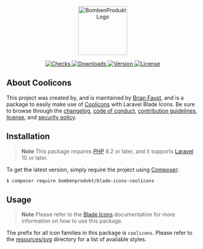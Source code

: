 <p align="center">
    <a href="https://bombenprodukt.com" target="_blank">
        <img src="https://raw.githubusercontent.com/faustbrian/assets/main/logo-text.svg" width="128" alt="BombenProdukt Logo" />
    </a>
</p>

<p align="center">
    <a href="https://github.com/faustbrian/blade-icons-coolicons/actions">
        <img src="https://badge.sh/github/check-runs/BombenProdukt/blade-icons-coolicons" alt="Checks" />
    </a>
    <a href="https://packagist.org/packages/bombenprodukt/blade-icons-coolicons">
        <img src="https://badge.sh/packagist/downloads/BombenProdukt/blade-icons-coolicons" alt="Downloads" />
    </a>
    <a href="https://packagist.org/packages/bombenprodukt/blade-icons-coolicons">
        <img src="https://badge.sh/packagist/version/BombenProdukt/blade-icons-coolicons" alt="Version" />
    </a>
    <a href="https://packagist.org/packages/bombenprodukt/blade-icons-coolicons">
        <img src="https://badge.sh/packagist/license/BombenProdukt/blade-icons-coolicons" alt="License" />
    </a>
</p>

## About Coolicons

This project was created by, and is maintained by [Brian Faust](https://github.com/faustbrian), and is a package to easily make use of [Coolicons](https://github.com/krystonschwarze/coolicons) with Laravel Blade Icons. Be sure to browse through the [changelog](CHANGELOG.md), [code of conduct](.github/CODE_OF_CONDUCT.md), [contribution guidelines](.github/CONTRIBUTING.md), [license](LICENSE), and [security policy](.github/SECURITY.md).

## Installation

> **Note**
> This package requires [PHP](https://www.php.net/) 8.2 or later, and it supports [Laravel](https://laravel.com/) 10 or later.

To get the latest version, simply require the project using [Composer](https://getcomposer.org/):

```bash
$ composer require bombenprodukt/blade-icons-coolicons
```

## Usage

> **Note**
> Please refer to the [Blade Icons](https://github.com/faustbrian/blade-icons) documentation for more information on how to use this package.

The prefix for all icon families in this package is `coolicons`. Please refer to the [resources/svg](/resources/svg) directory for a list of available styles.

